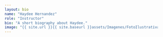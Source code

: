 ```yaml
---
layout: bio
name: "Haydee Hernandez"
role: "Instructor"
bio: "A short biography about Haydee."
image: "{{ site.url }}{{ site.baseurl }}assets/Imagenes/FotoIlustrativaHorizontal.png"
---
```

